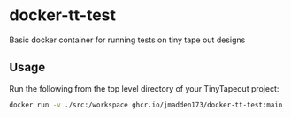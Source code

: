 # docker-tt-test

Basic docker container for running tests on tiny tape out designs

## Usage

Run the following from the top level directory of your TinyTapeout project:

```bash
docker run -v ./src:/workspace ghcr.io/jmadden173/docker-tt-test:main
```